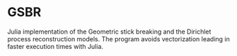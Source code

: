 # GSBR

Julia implementation of the Geometric stick breaking and the Dirichlet process reconstruction models.
The program avoids vectorization leading in faster execution times with Julia.

